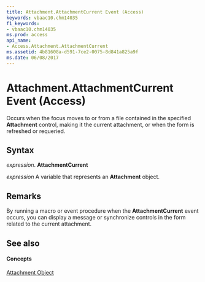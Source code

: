 ```yaml
---
title: Attachment.AttachmentCurrent Event (Access)
keywords: vbaac10.chm14035
f1_keywords:
- vbaac10.chm14035
ms.prod: access
api_name:
- Access.Attachment.AttachmentCurrent
ms.assetid: 4b81608a-d591-7ce2-0075-8d841a825a9f
ms.date: 06/08/2017
---
```



# Attachment.AttachmentCurrent Event (Access)

Occurs when the focus moves to or from a file contained in the specified **Attachment** control, making it the current attachment, or when the form is refreshed or requeried.


## Syntax

 _expression_. **AttachmentCurrent**

 _expression_ A variable that represents an **Attachment** object.


## Remarks

By running a macro or event procedure when the **AttachmentCurrent** event occurs, you can display a message or synchronize controls in the form related to the current attachment.


## See also


#### Concepts


[Attachment Object](attachment-object-access.md)

